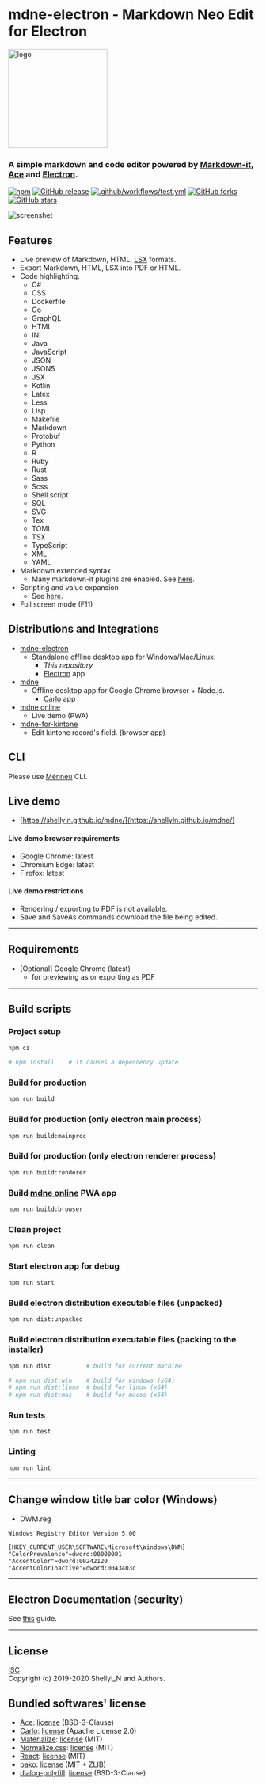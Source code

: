 # mdne-electron - Markdown Neo Edit for Electron

<img src="https://raw.githubusercontent.com/shellyln/mdne-electron/master/docs/logo.svg?sanitize=true" title="logo" style="width: 200px">

### A simple markdown and code editor powered by [Markdown-it](https://github.com/markdown-it/markdown-it), [Ace](https://ace.c9.io/) and [Electron](https://electronjs.org/).

[![npm](https://img.shields.io/npm/v/mdne-electron.svg)](https://www.npmjs.com/package/mdne-electron)
[![GitHub release](https://img.shields.io/github/release/shellyln/mdne-electron.svg)](https://github.com/shellyln/mdne-electron/releases)
[![.github/workflows/test.yml](https://github.com/shellyln/mdne-electron/workflows/.github/workflows/test.yml/badge.svg)](https://github.com/shellyln/mdne-electron/actions)
[![GitHub forks](https://img.shields.io/github/forks/shellyln/mdne-electron.svg?style=social&label=Fork)](https://github.com/shellyln/mdne-electron/fork)
[![GitHub stars](https://img.shields.io/github/stars/shellyln/mdne-electron.svg?style=social&label=Star)](https://github.com/shellyln/mdne-electron)

![screenshet](https://raw.githubusercontent.com/shellyln/mdne-electron/master/docs/screenshot.png)


## Features
* Live preview of Markdown, HTML, [LSX](https://github.com/shellyln/liyad#what-is-lsx) formats.
* Export Markdown, HTML, LSX into PDF or HTML.
* Code highlighting.
  * C#
  * CSS
  * Dockerfile
  * Go
  * GraphQL
  * HTML
  * INI
  * Java
  * JavaScript
  * JSON
  * JSON5
  * JSX
  * Kotlin
  * Latex
  * Less
  * Lisp
  * Makefile
  * Markdown
  * Protobuf
  * Python
  * R
  * Ruby
  * Rust
  * Sass
  * Scss
  * Shell script
  * SQL
  * SVG
  * Tex
  * TOML
  * TSX
  * TypeScript
  * XML
  * YAML
* Markdown extended syntax
  * Many markdown-it plugins are enabled. See [here](https://github.com/shellyln/menneu#features).
* Scripting and value expansion
  * See [here](https://github.com/shellyln/menneu#lisp-block-expansion).
* Full screen mode (F11)


## Distributions and Integrations

* [mdne-electron](https://github.com/shellyln/mdne-electron)
  * Standalone offline desktop app for Windows/Mac/Linux.
    * *This repository*
    * [Electron](https://electronjs.org/) app
* [mdne](https://github.com/shellyln/mdne)
  * Offline desktop app for Google Chrome browser + Node.js.
    * [Carlo](https://github.com/GoogleChromeLabs/carlo) app
* [mdne online](https://shellyln.github.io/mdne/)
  * Live demo (PWA)
* [mdne-for-kintone](https://github.com/shellyln/mdne-for-kintone)
  * Edit kintone record's field. (browser app)


## CLI
Please use [Ménneu](https://github.com/shellyln/menneu#use-cli) CLI.


## Live demo
* [https://shellyln.github.io/mdne/](https://shellyln.github.io/mdne/)

#### Live demo browser requirements
* Google Chrome: latest
* Chromium Edge: latest
* Firefox: latest

#### Live demo restrictions
* Rendering / exporting to PDF is not available.
* Save and SaveAs commands download the file being edited.


----
## Requirements

* [Optional] Google Chrome (latest)
  * for previewing as or exporting as PDF


----

## Build scripts

### Project setup
```sh
npm ci

# npm install    # it causes a dependency update
```

### Build for production
```sh
npm run build
```

### Build for production (only electron main process)
```sh
npm run build:mainproc
```

### Build for production (only electron renderer process)
```sh
npm run build:renderer
```

### Build [mdne online](https://shellyln.github.io/mdne/) PWA app
```sh
npm run build:browser
```

### Clean project
```sh
npm run clean
```

### Start electron app for debug
```sh
npm run start
```

### Build electron distribution executable files (unpacked)
```sh
npm run dist:unpacked
```

### Build electron distribution executable files (packing to the installer)
```sh
npm run dist          # build for current machine

# npm run dist:win    # build for windows (x64)
# npm run dist:linux  # build for linux (x64)
# npm run dist:mac    # build for macos (x64)
```

### Run tests
```
npm run test
```

### Linting
```
npm run lint
```

---
## Change window title bar color (Windows)

* DWM.reg

```reg
Windows Registry Editor Version 5.00

[HKEY_CURRENT_USER\SOFTWARE\Microsoft\Windows\DWM]
"ColorPrevalence"=dword:00000001
"AccentColor"=dword:00242120
"AccentColorInactive"=dword:0043403c
```

---

## **Electron Documentation (security)**
See [this](https://electronjs.org/docs/tutorial/security) guide.


----
## License
[ISC](https://github.com/shellyln/mdne-electron/blob/master/LICENSE.md)  
Copyright (c) 2019-2020 Shellyl_N and Authors.

## Bundled softwares' license

* [Ace](https://github.com/ajaxorg/ace): [license](https://github.com/ajaxorg/ace/blob/master/LICENSE) (BSD-3-Clause)
* [Carlo](https://github.com/GoogleChromeLabs/carlo): [license](https://github.com/GoogleChromeLabs/carlo/blob/master/LICENSE) (Apache License 2.0)
* [Materialize](https://materializecss.com/): [license](https://github.com/Dogfalo/materialize/blob/v1-dev/LICENSE) (MIT)
* [Normalize.css](https://necolas.github.io/normalize.css/): [license](https://github.com/necolas/normalize.css/blob/master/LICENSE.md) (MIT)
* [React](https://reactjs.org/): [license](https://github.com/facebook/react/blob/master/LICENSE) (MIT)
* [pako](https://github.com/nodeca/pako): [license](https://github.com/nodeca/pako/blob/master/LICENSE) (MIT + ZLIB)
* [dialog-polyfill](https://github.com/GoogleChrome/dialog-polyfill): [license](https://github.com/GoogleChrome/dialog-polyfill/blob/master/LICENSE) (BSD-3-Clause)
